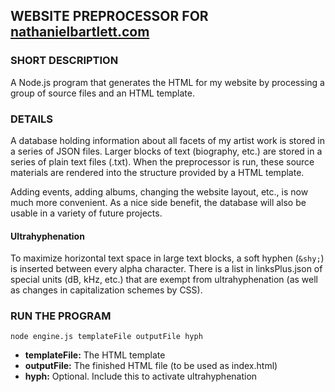 ## WEBSITE PREPROCESSOR FOR [nathanielbartlett.com](http://nathanielbartlett.com)
### SHORT DESCRIPTION
A Node.js program that generates the HTML for my website by processing a group of source files and an HTML template.
### DETAILS
A database holding information about all facets of my artist work is stored in a series of JSON files. Larger blocks of text (biography, etc.) are stored in a series of plain text files (.txt). When the preprocessor is run, these source materials are rendered into the structure provided by a HTML template.

Adding events, adding albums, changing the website layout, etc., is now much more convenient. As a nice side benefit, the database will also be usable in a variety of future projects.
#### Ultrahyphenation
To maximize horizontal text space in large text blocks, a soft hyphen (`&shy;`) is inserted between every alpha character. There is a list in linksPlus.json of special units (dB, kHz, etc.) that are exempt from ultrahyphenation (as well as changes in capitalization schemes by CSS).
### RUN THE PROGRAM
<pre><code>node engine.js templateFile outputFile hyph</code></pre>
* **templateFile:** The HTML template
* **outputFile:** The finished HTML file (to be used as index.html)
* **hyph:** Optional. Include this to activate ultrahyphenation